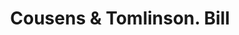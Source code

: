 ---
doi: 10.7916/D8G74RSQ
date_other: '1880'
date_other_textual: 1880-1889
form: printed ephemera
genre:
- Invoices
name:
- Cousens & Tomlinson
object_in_context_url: https://biggert.cul.columbia.edu/items/view/ave_biggert_00583
subject_hierarchical_geographic:
- Portland, Maine, United States
subject_name:
- Cousens & Tomlinson
title: Cousens & Tomlinson. Bill
sort_title: Cousens & Tomlinson. Bill
call_number: ave_biggert_00583
coordinates:
- 43.666666666666664,-70.26666666666667
pid: ave_biggert_00583
identifiers: ave_biggert_00583
thumbnail: https://derivativo-2.library.columbia.edu/iiif/2/ldpd:343812/full/!256,256/0/native.jpg
permalink: "/biggert/ave_biggert_00583/"
layout: iiif-image-page
---